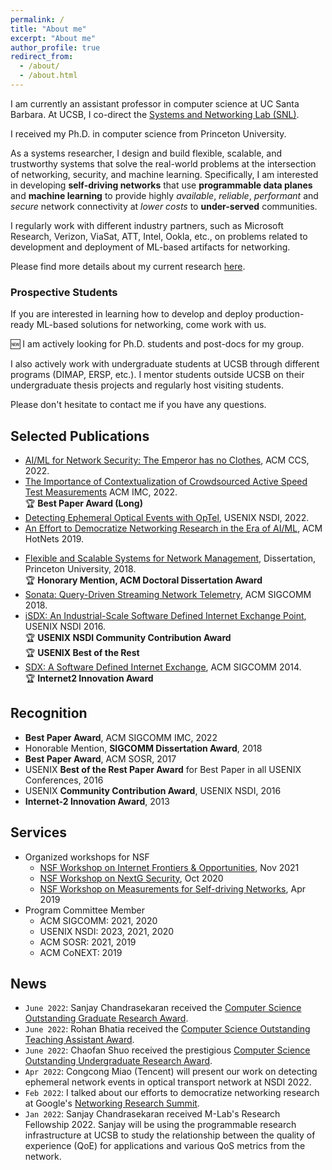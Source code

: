 ```yaml
---
permalink: /
title: "About me"
excerpt: "About me"
author_profile: true
redirect_from:
  - /about/
  - /about.html
---
```


I am currently an assistant professor in computer science at UC Santa Barbara. At UCSB, I co-direct the [Systems and Networking Lab (SNL)](https://snl.cs.ucsb.edu/).
<!-- I am also affiliated with UCSB's Center for Responsible Machine Learning (CRML).  -->
I received my Ph.D. in computer science from Princeton University.

As a systems researcher, I design and build flexible, scalable, and trustworthy
systems that solve the real-world problems at the intersection of networking,
security, and machine learning. Specifically, I am interested in developing
**self-driving networks** that use **programmable data planes** and **machine
learning** to provide highly *available*, *reliable*, *performant* and *secure*
network connectivity at *lower costs* to **under-served** communities.

I regularly work with different industry partners, such as Microsoft Research, Verizon, ViaSat, ATT, Intel, Ookla, etc., on problems related to development and deployment of ML-based artifacts for networking.


Please find more details about my current research [here](https://sites.cs.ucsb.edu/~arpitgupta/research/).

### Prospective Students
If you are interested in learning how to develop and deploy production-ready ML-based solutions for networking, come work with us.

🆕 I am actively looking for Ph.D. students and post-docs for my group.

I also actively work with undergraduate students at UCSB through different programs (DIMAP, ERSP, etc.). I mentor students outside UCSB on their undergraduate thesis projects and regularly host visiting students.  

Please don't hesitate to contact me if you have any questions.

## Selected Publications
- [AI/ML for Network Security: The Emperor has no Clothes](https://sites.cs.ucsb.edu/~arpitgupta/pdfs/trustee.pdf), ACM CCS, 2022.
- [The Importance of Contextualization of Crowdsourced Active Speed Test Measurements](#) ACM IMC, 2022. \
🏆 **Best Paper Award (Long)**
- [Detecting Ephemeral Optical Events with OpTel](https://sites.cs.ucsb.edu/~arpitgupta/pdfs/OpTel_camera_ready.pdf), USENIX NSDI, 2022.
- [An Effort to Democratize Networking Research in the Era of AI/ML](https://sites.cs.ucsb.edu/~arpitgupta/pdfs/democratize_netai.pdf), ACM HotNets 2019.
<!-- - [(How Much) Does a Private WAN Improve Cloud Performance?](https://sites.cs.ucsb.edu/~arpitgupta/pdfs/cloud_infocom_2020.pdf), IEEE INFOCOM 2020 -->
- [Flexible and Scalable Systems for Network Management](https://sites.cs.ucsb.edu/~arpitgupta/pdfs/thesis.pdf), Dissertation, Princeton University, 2018. \
🏆 **Honorary Mention, ACM Doctoral Dissertation Award**
- [Sonata: Query-Driven Streaming Network Telemetry](https://sites.cs.ucsb.edu/~arpitgupta/pdfs/sonata.pdf), ACM SIGCOMM 2018.
- [iSDX: An Industrial-Scale Software Defined Internet Exchange Point](https://sites.cs.ucsb.edu/~arpitgupta/pdfs/isdx.pdf), USENIX NSDI 2016. \
🏆 **USENIX NSDI Community Contribution Award**\
🏆 **USENIX Best of the Rest**
- [SDX: A Software Defined Internet Exchange](https://sites.cs.ucsb.edu/~arpitgupta/pdfs/sdx.pdf), ACM SIGCOMM 2014. \
🏆 **Internet2 Innovation Award**

## Recognition
- **Best Paper Award**, ACM SIGCOMM IMC, 2022
- Honorable Mention, **SIGCOMM Dissertation Award**, 2018
- **Best Paper Award**, ACM SOSR, 2017
- USENIX **Best of the Rest Paper Award** for Best Paper in all USENIX Conferences, 2016
- USENIX **Community Contribution Award**, USENIX NSDI, 2016
- **Internet-2 Innovation Award**, 2013

## Services
- Organized workshops for NSF
  - [NSF Workshop on Internet Frontiers & Opportunities](https://datascience.uchicago.edu/events/internet-frontiers-and-opportunities-workshop), Nov 2021
  - [NSF Workshop on NextG Security](https://nsf-nextg-security.cs.ucsb.edu/), Oct 2020
  - [NSF Workshop on Measurements for Self-driving Networks](https://sites.cs.ucsb.edu/~arpitgupta/pdfs/measure_selfdn_workshop.pdf), Apr 2019
- Program Committee Member
  - ACM SIGCOMM: 2021, 2020
  - USENIX NSDI: 2023, 2021, 2020
  - ACM SOSR: 2021, 2019
  - ACM CoNEXT: 2019

## News
- `June 2022`: Sanjay Chandrasekaran received the [Computer Science Outstanding Graduate Research Award](https://twitter.com/ucsbcs/status/1536401430885502977?s=20&t=MI_TLmE3VPdooGWmEWqLXQ).
- `June 2022`: Rohan Bhatia received the [Computer Science Outstanding Teaching Assistant Award](https://twitter.com/ucsbcs/status/1536401997359742976).
- `June 2022`: Chaofan Shuo received the prestigious [Computer Science Outstanding Undergraduate Research Award](https://www.cs.ucsb.edu/index.php/happenings/announcement/congratulations-cs-undergraduate-awardees).
- `Apr 2022`: Congcong Miao (Tencent) will present our work on detecting ephemeral network events in optical transport network at NSDI 2022.
- `Feb 2022`: I talked about our efforts to democratize networking research at Google's [Networking Research Summit](https://events.withgoogle.com/networking-research-summit-2022/2022-agenda/#content).
- `Jan 2022`: Sanjay Chandrasekaran received M-Lab's Research Fellowship 2022. Sanjay will be using the programmable research infrastructure at UCSB to study the relationship between the quality of experience (QoE) for applications and various QoS metrics from the network.
